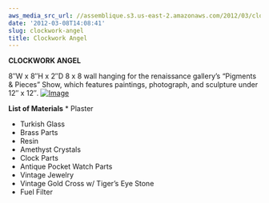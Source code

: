 ```yaml
---
aws_media_src_url: //assemblique.s3.us-east-2.amazonaws.com/2012/03/clockworkangel.jpg
date: '2012-03-08T14:08:41'
slug: clockwork-angel
title: Clockwork Angel
---
```


 **CLOCKWORK ANGEL**

 8″W x 8″H x 2″D  8 x 8 wall hanging for the renaissance gallery’s “Pigments & Pieces” Show, which features paintings, photograph, and sculpture under 12″ x 12″.  [![Image](//assemblique.s3.us-east-2.amazonaws.com/2012/03/clockworkangel.jpg?w=487)](//assemblique.s3.us-east-2.amazonaws.com/2012/03/clockworkangel.jpg)

 **List of Materials**   * Plaster
 * Turkish Glass
 * Brass Parts
 * Resin
 * Amethyst Crystals
 * Clock Parts
 * Antique Pocket Watch Parts
 * Vintage Jewelry
 * Vintage Gold Cross w/ Tiger’s Eye Stone
 * Fuel Filter